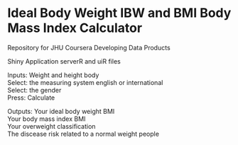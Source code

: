 # Ideal Body Weight IBW and BMI Body Mass Index Calculator 
Repository for JHU Coursera Developing Data Products

Shiny Application 
serverR and uiR files

Inputs: Weight and height body  
Select: the measuring system english or international  
Select: the gender  
Press: Calculate  

Outputs: Your ideal body weight BMI  
         Your body mass index BMI  
         Your overweight classification  
         The discease risk related to a normal weight people  
         

